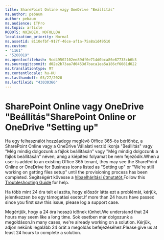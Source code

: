 ```yaml
---
title: SharePoint Online vagy OneDrive "Beállítás"
ms.author: pebaum
author: pebaum
ms.audience: ITPro
ms.topic: article
ROBOTS: NOINDEX, NOFOLLOW
localization_priority: Normal
ms.assetid: 8110efbf-917f-46ce-af1a-75a8a1d49510
ms.custom:
- "1161"
- "5200019"
ms.openlocfilehash: 9cd49502102ee89df0e714d0bca86e87733cb6b3
ms.sourcegitcommit: d02e2b73aa7d0453d7baca1ea5a186cf6081d022
ms.translationtype: MT
ms.contentlocale: hu-HU
ms.lasthandoff: 03/27/2020
ms.locfileid: "43030366"
---
```

# <a name="sharepoint-online-or-onedrive-setting-up"></a><span data-ttu-id="612cf-102">SharePoint Online vagy OneDrive "Beállítás"</span><span class="sxs-lookup"><span data-stu-id="612cf-102">SharePoint Online or OneDrive "Setting up"</span></span>

<span data-ttu-id="612cf-103">Ha egy felhasználót hozzáadegy meglévő Office 365-ös bérlőhöz, a SharePoint Online vagy a OneDrive Vállalati verzió ikonja "Beállítás" vagy "Még mindig dolgozunk a fájlok beállításán" vagy "Még mindig dolgozunk a fájlok beállításán" néven, amíg a kiépítési folyamat be nem fejeződik.</span><span class="sxs-lookup"><span data-stu-id="612cf-103">When a user is added to an existing Office 365 tenant, they may see the SharePoint Online or OneDrive for Business icons listed as "Setting up" or "We're still working on getting files setup" until the provisioning process has been completed.</span></span> <span data-ttu-id="612cf-104">Segítségért kövesse a [hibaelhárítási útmutatót.](https://docs.microsoft.com/sharepoint/support/sites/troubleshooting-guide-for-sites-stopped-at-provisioning)</span><span class="sxs-lookup"><span data-stu-id="612cf-104">Follow this [Troubleshooting Guide](https://docs.microsoft.com/sharepoint/support/sites/troubleshooting-guide-for-sites-stopped-at-provisioning) for help.</span></span>

<span data-ttu-id="612cf-105">Ha több mint 24 óra telt el azóta, hogy először látta ezt a problémát, kérjük, jelentkezzen be egy támogatási esetet.</span><span class="sxs-lookup"><span data-stu-id="612cf-105">If more than 24 hours have passed since you first saw this issue, please log a support case.</span></span>

<span data-ttu-id="612cf-106">Megértjük, hogy a 24 óra hosszú időnek tűnhet.</span><span class="sxs-lookup"><span data-stu-id="612cf-106">We understand that 24 hours may seem like a long time.</span></span> <span data-ttu-id="612cf-107">Sok esetben már dolgozunk a megoldáson.</span><span class="sxs-lookup"><span data-stu-id="612cf-107">In many cases, we're already working on a solution.</span></span> <span data-ttu-id="612cf-108">Kérjük, adjon nekünk legalább 24 órát a megoldás befejezéséhez.</span><span class="sxs-lookup"><span data-stu-id="612cf-108">Please give us at least 24 hours to complete a solution.</span></span>
